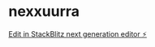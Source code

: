 # nexxuurra

[Edit in StackBlitz next generation editor ⚡️](https://stackblitz.com/~/github.com/berlinmoneie/nexxuurra)